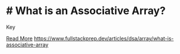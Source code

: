 # # What is an Associative Array?

Key

[Read More](https://www.fullstackprep.dev/articles/dsa/array/what-is-associative-array) https://www.fullstackprep.dev/articles/dsa/array/what-is-associative-array